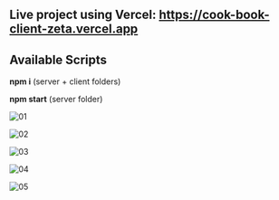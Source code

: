 ## Live project using Vercel: https://cook-book-client-zeta.vercel.app

## Available Scripts

**npm i** (server + client folders)

**npm start** (server folder)

![01](https://github.com/BiranV/CookBook/assets/59264488/ef4f8c47-0765-4d66-a2e6-77f8359a68f1)

![02](https://github.com/BiranV/CookBook/assets/59264488/31b94edb-c6db-42c6-9977-bb3bdad29a12)

![03](https://github.com/BiranV/CookBook/assets/59264488/89234266-f299-4f18-92e9-1b2cb7c881ee)

![04](https://github.com/BiranV/CookBook/assets/59264488/b98d030d-f612-4929-848a-ecca2505cd97)

![05](https://github.com/BiranV/CookBook/assets/59264488/100efc53-94f8-4993-b819-a28aff046b5c)

